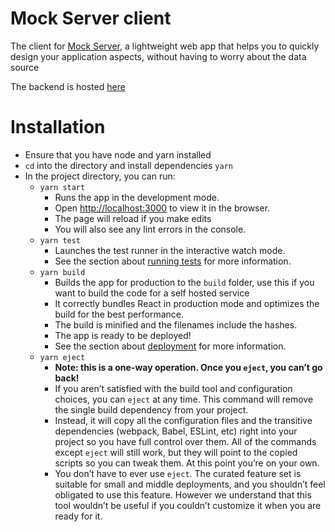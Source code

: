 # Mock Server client
The client for [Mock Server](https://github.com/KIRA009/mock-server), a lightweight web app that helps you to quickly design your application aspects, without having to worry about the data source

The backend is hosted [here](https://github.com/KIRA009/mock-server-backend/)
# Installation
- Ensure that you have node and yarn installed
- `cd` into the directory and install dependencies
		`yarn`
- In the project directory, you can run:
	- `yarn start`
		- Runs the app in the development mode.
		- Open [http://localhost:3000](http://localhost:3000) to view it in the browser.
		- The page will reload if you make edits
		- You will also see any lint errors in the console.
	- `yarn test`
		-	Launches the test runner in the interactive watch mode.
		- See the section about [running tests](https://facebook.github.io/create-react-app/docs/running-tests) for more information.
	- `yarn build`
		-	Builds the app for production to the `build` folder, use this if you want to build the code for a self hosted service
		-	It correctly bundles React in production mode and optimizes the build for the best performance.
		-	The build is minified and the filenames include the hashes.
		-	The app is ready to be deployed!
		- See the section about [deployment](https://facebook.github.io/create-react-app/docs/deployment) for more information.
	- `yarn eject`
		-	**Note: this is a one-way operation. Once you `eject`, you can’t go back!**
		- If you aren’t satisfied with the build tool and configuration choices, you can `eject` at any time. This command will remove the single build dependency from your project.
		- Instead, it will copy all the configuration files and the transitive dependencies (webpack, Babel, ESLint, etc) right into your project so you have full control over them. All of the commands except `eject` will still work, but they will point to the copied scripts so you can tweak them. At this point you’re on your own.
		- You don’t have to ever use `eject`. The curated feature set is suitable for small and middle deployments, and you shouldn’t feel obligated to use this feature. However we understand that this tool wouldn’t be useful if you couldn’t customize it when you are ready for it.
